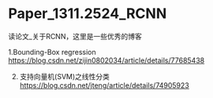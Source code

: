 # Paper_1311.2524_RCNN
读论文_关于RCNN，这里是一些优秀的博客

1.Bounding-Box regression
https://blog.csdn.net/zijin0802034/article/details/77685438

2. 支持向量机(SVM)之线性分类
https://blog.csdn.net/jteng/article/details/74905923

